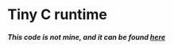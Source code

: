 # Tiny C runtime
##### This code is not mine, and it can be found [here](https://www.codeproject.com/articles/15156/tiny-c-runtime-library)


